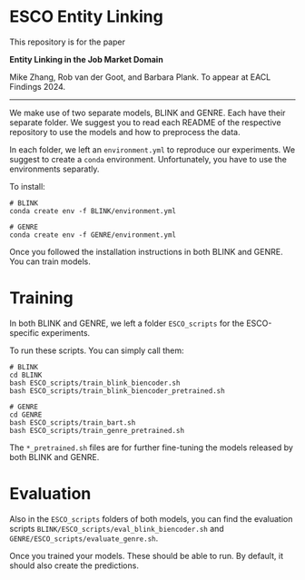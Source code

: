 # ESCO Entity Linking

This repository is for the paper 

**Entity Linking in the Job Market Domain**

Mike Zhang, Rob van der Goot, and Barbara Plank. To appear at EACL Findings 2024.

---

We make use of two separate models, BLINK and GENRE. Each have their separate folder. We suggest you to read each README of the respective repository to use the models and how to preprocess the data.

In each folder, we left an `environment.yml` to reproduce our experiments. We suggest to create a `conda` environment. Unfortunately, you have to use the environments separatly.

To install:

```
# BLINK
conda create env -f BLINK/environment.yml

# GENRE
conda create env -f GENRE/environment.yml
```

Once you followed the installation instructions in both BLINK and GENRE. You can train models.

# Training
In both BLINK and GENRE, we left a folder `ESCO_scripts` for the ESCO-specific experiments.

To run these scripts. You can simply call them:

```
# BLINK
cd BLINK
bash ESCO_scripts/train_blink_biencoder.sh
bash ESCO_scripts/train_blink_biencoder_pretrained.sh

# GENRE
cd GENRE
bash ESCO_scripts/train_bart.sh
bash ESCO_scripts/train_genre_pretrained.sh
```

The `*_pretrained.sh` files are for further fine-tuning the models released by both BLINK and GENRE.

# Evaluation
Also in the `ESCO_scripts` folders of both models, you can find the evaluation scripts `BLINK/ESCO_scripts/eval_blink_biencoder.sh` and `GENRE/ESCO_scripts/evaluate_genre.sh`. 

Once you trained your models. These should be able to run. By default, it should also create the predictions.
